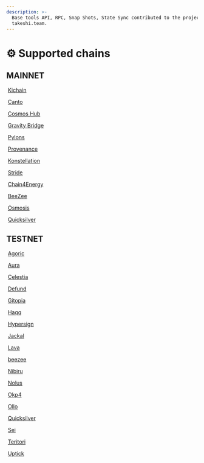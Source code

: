 ```yaml
---
description: >-
  Base tools API, RPC, Snap Shots, State Sync contributed to the projects by
  takeshi.team.
---
```


# ⚙ Supported chains

## MAINNET

<img src="https://github.com/takeshi-val/Logo/raw/main/kichain.png" alt="" data-size="line"> [Kichain](mainnet/kichain/)

<img src="https://github.com/takeshi-val/Logo/raw/main/canto.png" alt="" data-size="line"> [Canto](mainnet/pylons/)

<img src="https://github.com/takeshi-val/Logo/raw/main/cosmoshub.png" alt="" data-size="line"> [Cosmos Hub](mainnet/cosmoshub/)

<img src="https://github.com/takeshi-val/Logo/raw/main/gravitybridge.png" alt="" data-size="line"> [Gravity Bridge](mainnet/gravitybridge/)

<img src="https://github.com/takeshi-val/Logo/raw/main/pylons.png" alt="" data-size="line"> [Pylons](mainnet/pylons-1/)

<img src="https://github.com/takeshi-val/Logo/raw/main/provenance.png" alt="" data-size="line"> [Provenance](mainnet/canto/)

<img src="https://github.com/takeshi-val/Logo/raw/main/konstellation.png" alt="" data-size="line"> [Konstellation](mainnet/provenance/)

<img src="https://github.com/takeshi-val/Logo/raw/main/stride.png" alt="" data-size="line"> [Stride](mainnet/stride/)

<img src="https://github.com/takeshi-val/Logo/raw/main/logo_C4E.png" alt="" data-size="line"> [Chain4Energy](mainnet/chain4energy/)

<img src="https://github.com/takeshi-val/Logo/raw/main/beezee.png" alt="" data-size="line"> [BeeZee](mainnet/beezee/)

<img src="https://github.com/takeshi-val/Logo/raw/main/osmosis.png" alt="" data-size="line"> [Osmosis](mainnet/osmosis/)

<img src="https://github.com/takeshi-val/Logo/raw/main/quicksilver.png" alt="" data-size="line"> [Quicksilver](mainnet/quicksilver/)

## TESTNET

<img src="https://github.com/takeshi-val/Logo/raw/main/agoric.png" alt="" data-size="line"> [Agoric](testnet/agoric/)

<img src="https://github.com/takeshi-val/Logo/raw/main/aura.png" alt="" data-size="line"> [Aura](testnet/aura/)

<img src="https://github.com/takeshi-val/Logo/raw/main/celestia.png" alt="" data-size="line"> [Celestia](testnet/celestia/)

<img src="https://github.com/takeshi-val/Logo/raw/main/defund.png" alt="" data-size="line"> [Defund](testnet/defund/)

<img src="https://github.com/takeshi-val/Logo/raw/main/gitopia.png" alt="" data-size="line"> [Gitopia](testnet/gitopia/)

<img src="https://github.com/takeshi-val/Logo/raw/main/haqq.png" alt="" data-size="line"> [Haqq](testnet/haqq/)

<img src="https://github.com/takeshi-val/Logo/raw/main/hypersign.png" alt="" data-size="line"> [Hypersign](testnet/hypersign/)

<img src="https://github.com/takeshi-val/Logo/raw/main/jackal.png" alt="" data-size="line"> [Jackal](testnet/jackal/)

<img src="https://github.com/takeshi-val/Logo/raw/main/lava.png" alt="" data-size="line"> [Lava](testnet/lava/)

<img src="https://github.com/takeshi-val/Logo/raw/main/beezee.png" alt="" data-size="line"> [beezee](testnet/beezee/)

<img src="https://github.com/takeshi-val/Logo/raw/main/nibiru.png" alt="" data-size="line"> [Nibiru](testnet/nibiru/)

<img src="https://github.com/takeshi-val/Logo/raw/main/nolus.png" alt="" data-size="line"> [Nolus](testnet/nolus/)

<img src="https://github.com/takeshi-val/Logo/raw/main/okp4.png" alt="" data-size="line"> [Okp4](testnet/okp4/)

<img src="https://github.com/takeshi-val/Logo/raw/main/ollo.png" alt="" data-size="line"> [Ollo](testnet/ollo/)

<img src="https://github.com/takeshi-val/Logo/raw/main/quicksilver.png" alt="" data-size="line"> [Quicksilver](testnet/quicksilver/)

<img src="https://github.com/takeshi-val/Logo/raw/main/sei.png" alt="" data-size="line"> [Sei](testnet/sei/)

<img src="https://github.com/takeshi-val/Logo/raw/main/logo_C4E.png" alt="" data-size="line"> [Teritori](testnet/teritori/)

<img src="https://github.com/takeshi-val/Logo/raw/main/uptick.png" alt="" data-size="line"> [Uptick](testnet/uptick/)
